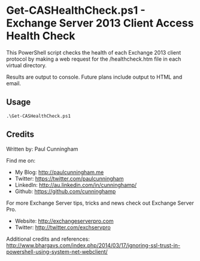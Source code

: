 # Get-CASHealthCheck.ps1 - Exchange Server 2013 Client Access Health Check

This PowerShell script checks the health of each Exchange 2013 client protocol by making a web request for the /healthcheck.htm file in each virtual directory.

Results are output to console. Future plans include output to HTML and email.

## Usage
```
.\Get-CASHealthCheck.ps1
```

## Credits
Written by: Paul Cunningham

Find me on:

* My Blog:	http://paulcunningham.me
* Twitter:	https://twitter.com/paulcunningham
* LinkedIn:	http://au.linkedin.com/in/cunninghamp/
* Github:	https://github.com/cunninghamp

For more Exchange Server tips, tricks and news check out Exchange Server Pro.

* Website:	http://exchangeserverpro.com
* Twitter:	http://twitter.com/exchservpro

Additional credits and references:
http://www.bhargavs.com/index.php/2014/03/17/ignoring-ssl-trust-in-powershell-using-system-net-webclient/
